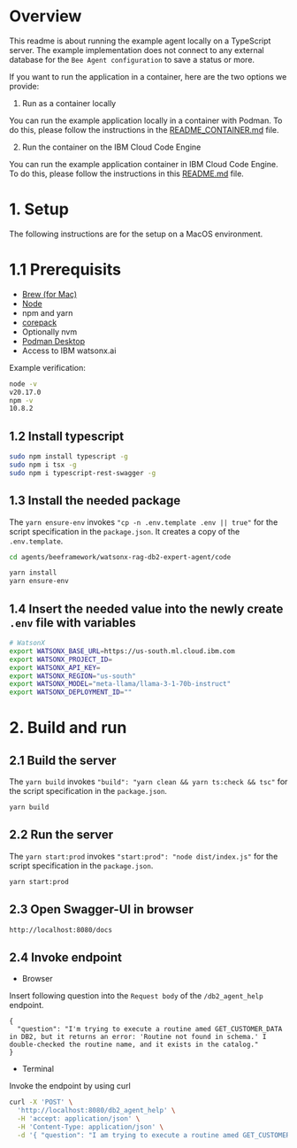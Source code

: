 # Overview

This readme is about running the example agent locally on a TypeScript server. The example implementation does not connect to any external database for the `Bee Agent configuration` to save a status or more.

If you want to run the application in a container, here are the two options we provide:

1. Run as a container locally

  You can run the example application locally in a container with Podman. To do this, please follow the instructions in the [README_CONTAINER.md](/agents/beeframework/watsonx-rag-db2-expert-agent/code/README.md) file.

2. Run the container on the IBM Cloud Code Engine

  You can run the example application container in IBM Cloud Code Engine. To do this, please follow the instructions in this [README.md](/03_bee_agent/code/bee_local_app_db2_rag_container_ce_node_server/ce-deployment/README.md) file.

# 1. Setup

The following instructions are for the setup on a MacOS environment.

# 1.1 Prerequisits

* [Brew (for Mac)](https://brew.sh/)
* [Node](https://nodejs.org/en/download/package-manager)
* npm and yarn
* [corepack](https://yarnpkg.com/corepack)
* Optionally nvm
* [Podman Desktop](https://podman-desktop.io/)
* Access to IBM watsonx.ai

Example verification:

```sh
node -v
v20.17.0
npm -v
10.8.2
```

## 1.2 Install typescript

```sh
sudo npm install typescript -g
sudo npm i tsx -g
sudo npm i typescript-rest-swagger -g
```

## 1.3 Install the needed package

The `yarn ensure-env` invokes  `"cp -n .env.template .env || true"` for the script specification in the `package.json`.
It creates a copy of the `.env.template`.

```sh
cd agents/beeframework/watsonx-rag-db2-expert-agent/code
```

```sh
yarn install
yarn ensure-env
```

## 1.4 Insert the needed value into the newly create `.env` file with variables

```sh
# WatsonX
export WATSONX_BASE_URL=https://us-south.ml.cloud.ibm.com
export WATSONX_PROJECT_ID=
export WATSONX_API_KEY=
export WATSONX_REGION="us-south"
export WATSONX_MODEL="meta-llama/llama-3-1-70b-instruct"
export WATSONX_DEPLOYMENT_ID=""
```

# 2. Build and run

## 2.1 Build the server

The `yarn build` invokes  `"build": "yarn clean && yarn ts:check && tsc"` for the script specification in the `package.json`.

```sh
yarn build
```

## 2.2 Run the server

The `yarn start:prod` invokes  `"start:prod": "node dist/index.js"` for the script specification in the `package.json`.

```sh
yarn start:prod
```

## 2.3 Open Swagger-UI in browser

```sh
http://localhost:8080/docs
```

## 2.4 Invoke endpoint

* Browser

Insert following question into the `Request body` of the `/db2_agent_help` endpoint.

```text
{
  "question": "I'm trying to execute a routine amed GET_CUSTOMER_DATA in DB2, but it returns an error: 'Routine not found in schema.' I double-checked the routine name, and it exists in the catalog."
}
```

* Terminal

Invoke the endpoint by using curl

```sh
curl -X 'POST' \
  'http://localhost:8080/db2_agent_help' \
  -H 'accept: application/json' \
  -H 'Content-Type: application/json' \
  -d '{ "question": "I am trying to execute a routine amed GET_CUSTOMER_DATA in DB2, but it returns an error: *Routine not found in schema.* I double-checked the routine name, and it exists in the catalog." }'
```